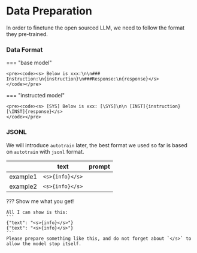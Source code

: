 # Data Preparation

In order to finetune the open sourced LLM, we need to follow the format they pre-trained.

### Data Format


=== "base model"

    <pre><code><s> Below is xxx:\n\n### Instruction:\n{instruction}\n###Response:\n{response}</s>
    </code></pre>
    
=== "instructed model"

    <pre><code><s> [SYS] Below is xxx: [\SYS]\n\n [INST]{instruction}[\INST]{response}</s>
    </code></pre>


### JSONL

We will introduce `autotrain` later, the best format we used so far is based on `autotrain` with `jsonl` format.


|        |      text       |  prompt    |   
|--------|-----------------|------------|
|example1| `<s>{info}</s>` | <prompt1>  |         
|example2| `<s>{info}</s>` | <prompt2>  |         


??? Show me what you get!

    All I can show is this:
    ```
    {"text": "<s>{info}</s>"}
    {"text": "<s>{info}</s>"}
    ```
    Please prepare something like this, and do not forget about `</s>` to allow the model stop itself.



